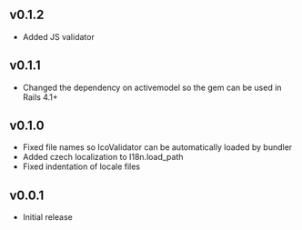 ## v0.1.2

* Added JS validator

## v0.1.1

* Changed the dependency on activemodel so the gem can be used in Rails 4.1+

## v0.1.0

* Fixed file names so IcoValidator can be automatically loaded by bundler
* Added czech localization to I18n.load_path
* Fixed indentation of locale files

## v0.0.1

* Initial release
